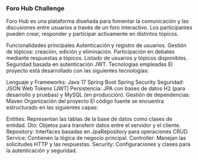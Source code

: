 ### Foro Hub Challenge
Foro Hub es una plataforma diseñada para fomentar la comunicación y las discusiones entre usuarios a través de un foro interactivo. Los participantes pueden crear, responder y participar activamente en distintos tópicos.

Funcionalidades principales
Autenticación y registro de usuarios.
Gestión de tópicos: creación, edición y eliminación.
Participación en debates mediante respuestas a tópicos.
Listado de usuarios y tópicos disponibles.
Seguridad basada en autenticación JWT.
Tecnologías empleadas
El proyecto está desarrollado con las siguientes tecnologías:

Lenguaje y Frameworks:
Java 17
Spring Boot
Spring Security
Seguridad: JSON Web Tokens (JWT)
Persistencia: JPA con bases de datos H2 (para desarrollo y pruebas) y MySQL (en producción).
Gestión de dependencias: Maven
Organización del proyecto
El código fuente se encuentra estructurado en las siguientes capas:

Entities: Representan las tablas de la base de datos como clases de entidad.
Dto: Objetos para transferir datos entre el servidor y el cliente.
Repository: Interfaces basadas en JpaRepository para operaciones CRUD.
Service: Contienen la lógica de negocio principal.
Controller: Manejan las solicitudes HTTP y las respuestas.
Security: Configuraciones y clases para la autenticación y seguridad.
